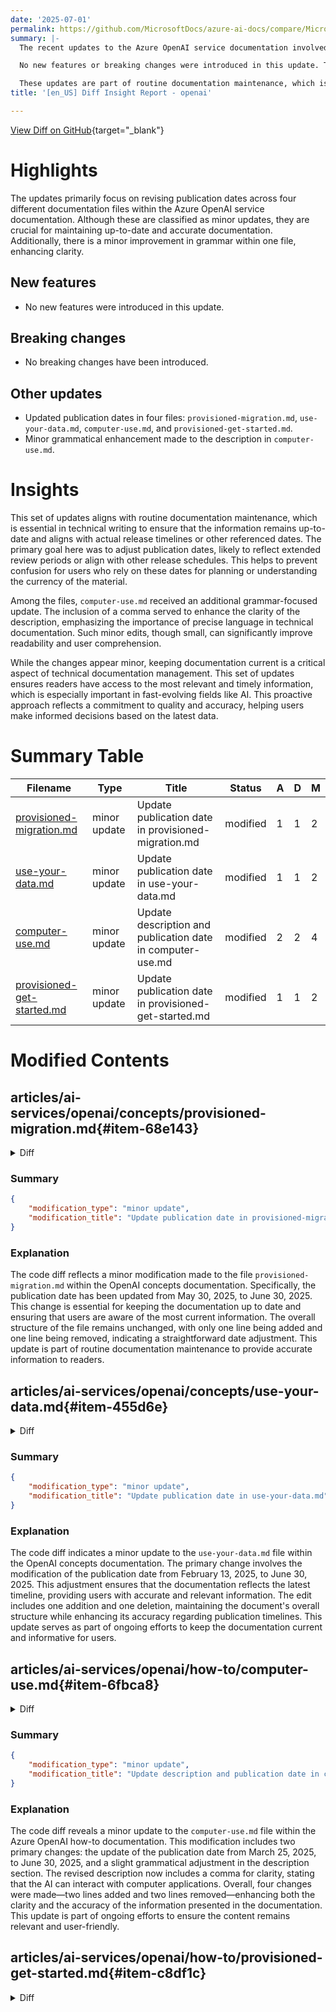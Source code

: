 ```yaml
---
date: '2025-07-01'
permalink: https://github.com/MicrosoftDocs/azure-ai-docs/compare/MicrosoftDocs:8f107da...MicrosoftDocs:5b7339b
summary: |-
  The recent updates to the Azure OpenAI service documentation involved revising publication dates in four documentation files. Although these changes are considered minor, they are essential for ensuring that the documentation remains current and accurate. In addition to the date revisions, a minor grammatical improvement was made to enhance clarity in one of the files.

  No new features or breaking changes were introduced in this update. The updates included adjusted publication dates in the following files: provisioned-migration.md, use-your-data.md, computer-use.md, and provisioned-get-started.md, along with a grammatical enhancement in computer-use.md.

  These updates are part of routine documentation maintenance, which is crucial for keeping technical materials aligned with actual release timelines. This helps avoid confusion for users who depend on the accuracy of these dates. The adjustments made within the files underline the importance of precise language, as even small edits can improve readability and comprehension for users. Overall, maintaining up-to-date documentation plays a vital role in ensuring users have access to the most relevant information, particularly in fast-evolving fields like artificial intelligence.
title: '[en_US] Diff Insight Report - openai'

---
```


[View Diff on GitHub](https://github.com/MicrosoftDocs/azure-ai-docs/compare/MicrosoftDocs:8f107da...MicrosoftDocs:5b7339b){target="_blank"}

# Highlights
The updates primarily focus on revising publication dates across four different documentation files within the Azure OpenAI service documentation. Although these are classified as minor updates, they are crucial for maintaining up-to-date and accurate documentation. Additionally, there is a minor improvement in grammar within one file, enhancing clarity.

## New features
- No new features were introduced in this update.

## Breaking changes
- No breaking changes have been introduced.

## Other updates
- Updated publication dates in four files: `provisioned-migration.md`, `use-your-data.md`, `computer-use.md`, and `provisioned-get-started.md`.
- Minor grammatical enhancement made to the description in `computer-use.md`.

# Insights
This set of updates aligns with routine documentation maintenance, which is essential in technical writing to ensure that the information remains up-to-date and aligns with actual release timelines or other referenced dates. The primary goal here was to adjust publication dates, likely to reflect extended review periods or align with other release schedules. This helps to prevent confusion for users who rely on these dates for planning or understanding the currency of the material.

Among the files, `computer-use.md` received an additional grammar-focused update. The inclusion of a comma served to enhance the clarity of the description, emphasizing the importance of precise language in technical documentation. Such minor edits, though small, can significantly improve readability and user comprehension.

While the changes appear minor, keeping documentation current is a critical aspect of technical documentation management. This set of updates ensures readers have access to the most relevant and timely information, which is especially important in fast-evolving fields like AI. This proactive approach reflects a commitment to quality and accuracy, helping users make informed decisions based on the latest data.

# Summary Table
|  Filename  | Type |    Title    | Status | A  | D  | M  |
|------------|------|-------------|--------|----|----|----|
| [provisioned-migration.md](#item-68e143) | minor update | Update publication date in provisioned-migration.md | modified | 1 | 1 | 2 | 
| [use-your-data.md](#item-455d6e) | minor update | Update publication date in use-your-data.md | modified | 1 | 1 | 2 | 
| [computer-use.md](#item-6fbca8) | minor update | Update description and publication date in computer-use.md | modified | 2 | 2 | 4 | 
| [provisioned-get-started.md](#item-c8df1c) | minor update | Update publication date in provisioned-get-started.md | modified | 1 | 1 | 2 | 


# Modified Contents
## articles/ai-services/openai/concepts/provisioned-migration.md{#item-68e143}

<details>
<summary>Diff</summary>
````diff
@@ -7,7 +7,7 @@ ms.service: azure-ai-openai
 ms.custom:
   - ignite-2024
 ms.topic: how-to
-ms.date: 05/30/2025
+ms.date: 06/30/2025
 author: aahill
 ms.author: aahi
 recommendations: false
````
</details>

### Summary

```json
{
    "modification_type": "minor update",
    "modification_title": "Update publication date in provisioned-migration.md"
}
```

### Explanation
The code diff reflects a minor modification made to the file `provisioned-migration.md` within the OpenAI concepts documentation. Specifically, the publication date has been updated from May 30, 2025, to June 30, 2025. This change is essential for keeping the documentation up to date and ensuring that users are aware of the most current information. The overall structure of the file remains unchanged, with only one line being added and one line being removed, indicating a straightforward date adjustment. This update is part of routine documentation maintenance to provide accurate information to readers.

## articles/ai-services/openai/concepts/use-your-data.md{#item-455d6e}

<details>
<summary>Diff</summary>
````diff
@@ -7,7 +7,7 @@ ms.service: azure-ai-openai
 ms.topic: quickstart
 author: aahill
 ms.author: aahi
-ms.date: 02/13/2025
+ms.date: 06/30/2025
 recommendations: false
 ms.custom: references_regions, ignite-2024
 ---
````
</details>

### Summary

```json
{
    "modification_type": "minor update",
    "modification_title": "Update publication date in use-your-data.md"
}
```

### Explanation
The code diff indicates a minor update to the `use-your-data.md` file within the OpenAI concepts documentation. The primary change involves the modification of the publication date from February 13, 2025, to June 30, 2025. This adjustment ensures that the documentation reflects the latest timeline, providing users with accurate and relevant information. The edit includes one addition and one deletion, maintaining the document's overall structure while enhancing its accuracy regarding publication timelines. This update serves as part of ongoing efforts to keep the documentation current and informative for users.

## articles/ai-services/openai/how-to/computer-use.md{#item-6fbca8}

<details>
<summary>Diff</summary>
````diff
@@ -1,11 +1,11 @@
 ---
 title: 'Computer Use (preview) in Azure OpenAI'
 titleSuffix: Azure OpenAI
-description: Learn about Computer Use in Azure OpenAI which allows AI to interact with computer applications.
+description: Learn about Computer Use in Azure OpenAI, which allows AI to interact with computer applications.
 manager: nitinme
 ms.service: azure-ai-openai
 ms.topic: how-to
-ms.date: 03/25/2025
+ms.date: 06/30/2025
 author: aahill
 ms.author: aahi
 ---
````
</details>

### Summary

```json
{
    "modification_type": "minor update",
    "modification_title": "Update description and publication date in computer-use.md"
}
```

### Explanation
The code diff reveals a minor update to the `computer-use.md` file within the Azure OpenAI how-to documentation. This modification includes two primary changes: the update of the publication date from March 25, 2025, to June 30, 2025, and a slight grammatical adjustment in the description section. The revised description now includes a comma for clarity, stating that the AI can interact with computer applications. Overall, four changes were made—two lines added and two lines removed—enhancing both the clarity and the accuracy of the information presented in the documentation. This update is part of ongoing efforts to ensure the content remains relevant and user-friendly.

## articles/ai-services/openai/how-to/provisioned-get-started.md{#item-c8df1c}

<details>
<summary>Diff</summary>
````diff
@@ -8,7 +8,7 @@ ms.custom: openai
 ms.topic: how-to
 author: aahill
 ms.author: aahi
-ms.date: 03/31/2025
+ms.date: 06/30/2025
 recommendations: false
 ---
 
````
</details>

### Summary

```json
{
    "modification_type": "minor update",
    "modification_title": "Update publication date in provisioned-get-started.md"
}
```

### Explanation
The code diff indicates a minor update to the `provisioned-get-started.md` file in the Azure OpenAI how-to documentation. The key change involves updating the publication date from March 31, 2025, to June 30, 2025. This revision ensures that the document reflects the most current timeline for readers. The modification consists of one addition and one deletion, effectively updating the date while retaining the file's overall structure and content. This update is part of continuous efforts to maintain accurate and timely documentation for users.



